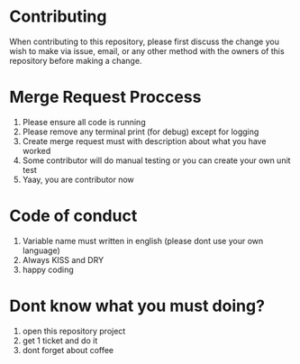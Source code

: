 # Contributing

When contributing to this repository, please first discuss the change you wish to make via issue,
email, or any other method with the owners of this repository before making a change. 

# Merge Request Proccess

1. Please ensure all code is running
2. Please remove any terminal print (for debug) except for logging
3. Create merge request must with description about what you have worked
4. Some contributor will do manual testing or you can create your own unit test
5. Yaay, you are contributor now

# Code of conduct

1. Variable name must written in english (please dont use your own language)
2. Always KISS and DRY
3. happy coding

# Dont know what you must doing?

1. open this repository project
2. get 1 ticket and do it
3. dont forget about coffee
